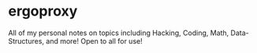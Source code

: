 # ergoproxy
All of my personal notes on topics including Hacking, Coding, Math, Data-Structures, and more! Open to all for use!
